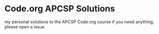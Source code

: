 # Code.org APCSP Solutions
my personal solutions to the APCSP Code.org course
if you need anything, please open a issue. 
